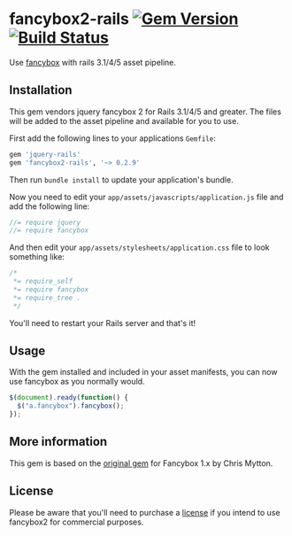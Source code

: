 # fancybox2-rails [![Gem Version](http://img.shields.io/gem/v/fancybox2-rails.svg)](https://rubygems.org/gems/fancybox2-rails) [![Build Status](https://travis-ci.org/kyparn/fancybox2-rails.svg)](https://travis-ci.org/kyparn/fancybox2-rails)

Use [fancybox](http://www.fancyapps.com/fancybox/) with rails 3.1/4/5 asset pipeline.

## Installation

This gem vendors jquery fancybox 2 for Rails 3.1/4/5 and greater. The files
will be added to the asset pipeline and available for you to use.

First add the following lines to your applications `Gemfile`:

``` ruby
gem 'jquery-rails'
gem 'fancybox2-rails', '~> 0.2.9'
```

Then run `bundle install` to update your application's bundle.

Now you need to edit your `app/assets/javascripts/application.js`
file and add the following line:

``` javascript
//= require jquery
//= require fancybox
```

And then edit your `app/assets/stylesheets/application.css` file to
look something like:

``` css
/*
 *= require_self
 *= require fancybox
 *= require_tree .
 */
```

You'll need to restart your Rails server and that's it!

## Usage

With the gem installed and included in your asset manifests, you can now
use fancybox as you normally would.

``` javascript
$(document).ready(function() {
  $("a.fancybox").fancybox();
});
```

## More information
This gem is based on the [original gem](https://github.com/hecticjeff/fancybox-rails) for Fancybox 1.x by Chris Mytton.

## License
Please be aware that you'll need to purchase a [license](http://fancyapps.com/fancybox/#license) if you intend to use fancybox2 for commercial purposes.
